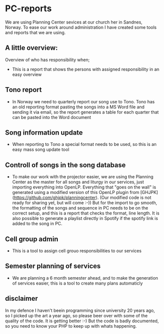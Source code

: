 # PC-reports

We are using Planning Center sevices at our church her in Sandnes, Norway. To ease our work around administration I have created some tools and reports that we are using.

## A little overview:
Overview of who has responsibility when;
- This is a report that shows the persons with assigned responsibility in an easy overview

## Tono report
- In Norway we need to quarterly report our song use to Tono. Tono has an old reporting format pasting the songs into a MS Word file and sending it via email, so the report generates a table for each quarter that can be pasted into the Word document

## Song information update
- When reporting to Tono a special format needs to be used, so this is an easy mass song update tool

## Controll of songs in the song database
- To make our work with the projector easier, we are using the Planning Center as the master for all songs and liturgy in our services, just importing everything into OpenLP. Everything that "goes on the wall" is generated using a modified version of this OpenLP plugin from [GHJPK] (https://github.com/ghjpk/planningcenter). (Our modified code is not ready for sharing yet, but will come :-)) But for the import to go smooth, the formatting of the songs and sequence in PC needs to be on the correct setup, and this is a report that checks the format, line length. It is also possible to generate a playlist directly in Spotify if the spotify link is added to the song in PC.


## Cell group admin
- This is a tool to assign cell grouo responsibilities to our services

## Semester planning of services
- We are planning a 6 month semester ahead, and to make the generation of services easier, this is a tool to create many plans automaticly

## disclaimer
In my defence I haven't beein programming since university 20 years ago, so I picked up the art a year ago, so please beer over with some of the quality of the code. It is getting better :-) But the code is badly documented, so you need to know your PHP to keep up with whats happening.
